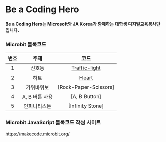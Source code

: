 # Be a Coding Hero

__Be a Coding Hero는 Microsoft와 JA Korea가 함께하는 대학생 디지털교육봉사단 입니다.__


### Microbit 블록코드
|  <center>번호</center> |  <center>주제</center> |  <center>코드</center> |
|:--------:|:--------:|:--------:|
| <center>1</center> | <center>신호등</center> | [Traffic-light](https://github.com/juthor/microbit/tree/master/traffic-light) |
| <center>2</center> | <center>하트</center> | [Heart](https://github.com/juthor/microbit/tree/master/heart) |
| <center>3</center> | <center>가위바위보</center> | [Rock-Paper-Scissors] |
| <center>4</center> | <center>A, B 버튼 사용</center> | [A, B Button] |
| <center>5</center> | <center>인피니티스톤</center> | [Infinity Stone] |

### Microbit JavaScript 블록코드 작성 사이트
https://makecode.microbit.org/